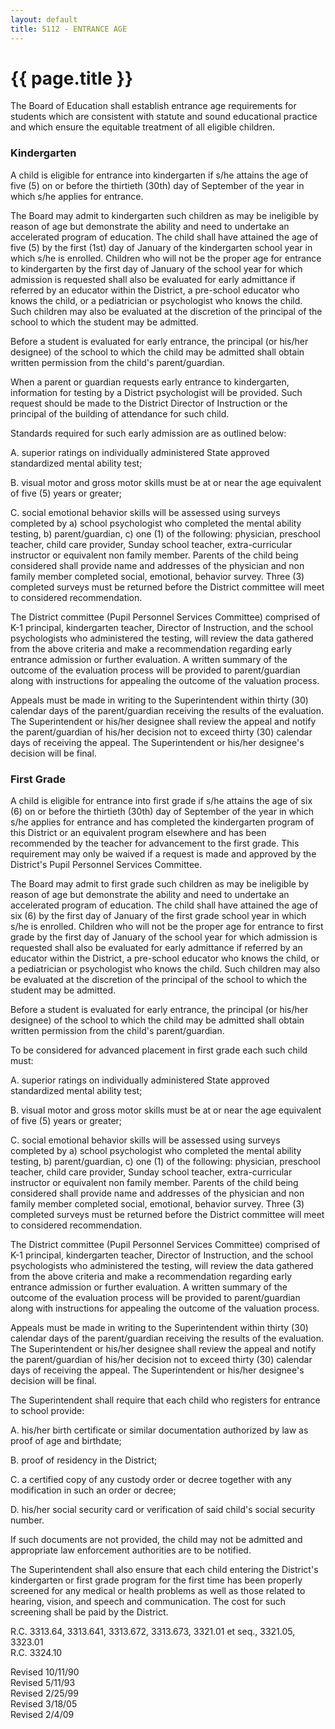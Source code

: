 ```yaml
---
layout: default
title: 5112 - ENTRANCE AGE
---
```


{{ page.title }}
================

The Board of Education shall establish entrance age requirements for
students which are consistent with statute and sound educational
practice and which ensure the equitable treatment of all eligible
children.

### Kindergarten

A child is eligible for entrance into kindergarten if s/he attains the
age of five (5) on or before the thirtieth (30th) day of September of
the year in which s/he applies for entrance.

The Board may admit to kindergarten such children as may be ineligible
by reason of age but demonstrate the ability and need to undertake an
accelerated program of education. The child shall have attained the age
of five (5) by the first (1st) day of January of the kindergarten school
year in which s/he is enrolled. Children who will not be the proper age
for entrance to kindergarten by the first day of January of the school
year for which admission is requested shall also be evaluated for early
admittance if referred by an educator within the District, a pre-school
educator who knows the child, or a pediatrician or psychologist who
knows the child. Such children may also be evaluated at the discretion
of the principal of the school to which the student may be admitted.

Before a student is evaluated for early entrance, the principal (or
his/her designee) of the school to which the child may be admitted shall
obtain written permission from the child's parent/guardian.

When a parent or guardian requests early entrance to kindergarten,
information for testing by a District psychologist will be provided.
Such request should be made to the District Director of Instruction or
the principal of the building of attendance for such child.

Standards required for such early admission are as outlined below:

A. superior ratings on individually administered State approved
standardized mental ability test;

B. visual motor and gross motor skills must be at or near the age
equivalent of five (5) years or greater;

C. social emotional behavior skills will be assessed using surveys
completed by a) school psychologist who completed the mental ability
testing, b) parent/guardian, c) one (1) of the following: physician,
preschool teacher, child care provider, Sunday school teacher,
extra-curricular instructor or equivalent non family member. Parents of
the child being considered shall provide name and addresses of the
physician and non family member completed social, emotional, behavior
survey. Three (3) completed surveys must be returned before the District
committee will meet to considered recommendation.

The District committee (Pupil Personnel Services Committee) comprised of
K-1 principal, kindergarten teacher, Director of Instruction, and the
school psychologists who administered the testing, will review the data
gathered from the above criteria and make a recommendation regarding
early entrance admission or further evaluation. A written summary of the
outcome of the evaluation process will be provided to parent/guardian
along with instructions for appealing the outcome of the valuation
process.

Appeals must be made in writing to the Superintendent within thirty (30)
calendar days of the parent/guardian receiving the results of the
evaluation. The Superintendent or his/her designee shall review the
appeal and notify the parent/guardian of his/her decision not to exceed
thirty (30) calendar days of receiving the appeal. The Superintendent or
his/her designee's decision will be final.

### First Grade

A child is eligible for entrance into first grade if s/he attains the
age of six (6) on or before the thirtieth (30th) day of September of the
year in which s/he applies for entrance and has completed the
kindergarten program of this District or an equivalent program elsewhere
and has been recommended by the teacher for advancement to the first
grade. This requirement may only be waived if a request is made and
approved by the District's Pupil Personnel Services Committee.

The Board may admit to first grade such children as may be ineligible by
reason of age but demonstrate the ability and need to undertake an
accelerated program of education. The child shall have attained the age
of six (6) by the first day of January of the first grade school year in
which s/he is enrolled. Children who will not be the proper age for
entrance to first grade by the first day of January of the school year
for which admission is requested shall also be evaluated for early
admittance if referred by an educator within the District, a pre-school
educator who knows the child, or a pediatrician or psychologist who
knows the child. Such children may also be evaluated at the discretion
of the principal of the school to which the student may be admitted.

Before a student is evaluated for early entrance, the principal (or
his/her designee) of the school to which the child may be admitted shall
obtain written permission from the child's parent/guardian.

To be considered for advanced placement in first grade each such child
must:

A. superior ratings on individually administered State approved
standardized mental ability test;

B. visual motor and gross motor skills must be at or near the age
equivalent of five (5) years or greater;

C. social emotional behavior skills will be assessed using surveys
completed by a) school psychologist who completed the mental ability
testing, b) parent/guardian, c) one (1) of the following: physician,
preschool teacher, child care provider, Sunday school teacher,
extra-curricular instructor or equivalent non family member. Parents of
the child being considered shall provide name and addresses of the
physician and non family member completed social, emotional, behavior
survey. Three (3) completed surveys must be returned before the District
committee will meet to considered recommendation.

The District committee (Pupil Personnel Services Committee) comprised of
K-1 principal, kindergarten teacher, Director of Instruction, and the
school psychologists who administered the testing, will review the data
gathered from the above criteria and make a recommendation regarding
early entrance admission or further evaluation. A written summary of the
outcome of the evaluation process will be provided to parent/guardian
along with instructions for appealing the outcome of the valuation
process.

Appeals must be made in writing to the Superintendent within thirty (30)
calendar days of the parent/guardian receiving the results of the
evaluation. The Superintendent or his/her designee shall review the
appeal and notify the parent/guardian of his/her decision not to exceed
thirty (30) calendar days of receiving the appeal. The Superintendent or
his/her designee's decision will be final.

The Superintendent shall require that each child who registers for
entrance to school provide:

A. his/her birth certificate or similar documentation authorized by law
as proof of age and birthdate;

B. proof of residency in the District;

C. a certified copy of any custody order or decree together with any
modification in such an order or decree;

D. his/her social security card or verification of said child's social
security number.

If such documents are not provided, the child may not be admitted and
appropriate law enforcement authorities are to be notified.

The Superintendent shall also ensure that each child entering the
District's kindergarten or first grade program for the first time has
been properly screened for any medical or health problems as well as
those related to hearing, vision, and speech and communication. The cost
for such screening shall be paid by the District.

R.C. 3313.64, 3313.641, 3313.672, 3313.673, 3321.01 et seq., 3321.05,
3323.01\
 R.C. 3324.10

Revised 10/11/90\
 Revised 5/11/93\
 Revised 2/25/99\
 Revised 3/18/05\
 Revised 2/4/09

